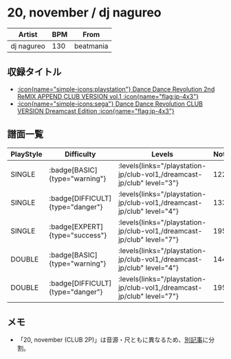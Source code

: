 # 20, november / dj nagureo

|Artist|BPM|From|
|------|---|----|
|dj nagureo|130|beatmania|

## 収録タイトル

- [:icon{name="simple-icons:playstation"} Dance Dance Revolution 2nd ReMIX APPEND CLUB VERSION vol.1 :icon{name="flag:jp-4x3"}](/playstation-jp/club-vol1)
- [:icon{name="simple-icons:sega"} Dance Dance Revolution CLUB VERSION Dreamcast Edition :icon{name="flag:jp-4x3"}](/dreamcast-jp/club)

## 譜面一覧

|PlayStyle|Difficulty|Levels|Notes|Movie|
|---------|----------|------|-----|-----|
|SINGLE| :badge[BASIC]{type="warning"}| :levels{links="/playstation-jp/club-vol1,/dreamcast-jp/club" level="3"}|122/0||
|SINGLE| :badge[DIFFICULT]{type="danger"}| :levels{links="/playstation-jp/club-vol1,/dreamcast-jp/club" level="4"}|133/0||
|SINGLE| :badge[EXPERT]{type="success"}| :levels{links="/playstation-jp/club-vol1,/dreamcast-jp/club" level="7"}|195/0||
|DOUBLE| :badge[BASIC]{type="warning"}| :levels{links="/playstation-jp/club-vol1,/dreamcast-jp/club" level="4"}|144/0||
|DOUBLE| :badge[DIFFICULT]{type="danger"}| :levels{links="/playstation-jp/club-vol1,/dreamcast-jp/club" level="7"}|195/0||

## メモ

- 「20, november (CLUB 2P)」は音源・尺ともに異なるため、[別記事](/playstation-jp/club-vol2/20-november-2p)に分割。
